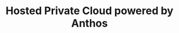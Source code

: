 ---
title: Hosted Private Cloud powered by Anthos
slug: hosted-private-cloud-anthos
excerpt: How to use your Hosted Private Cloud powered by Anthos
sections: Getting started
order: 02
---